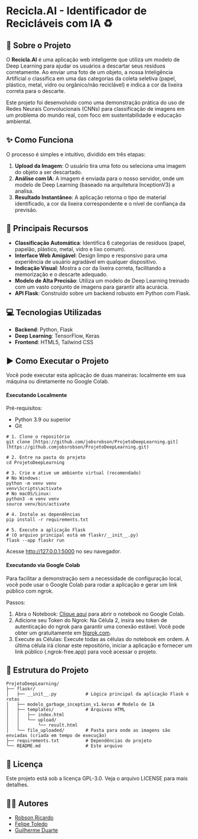 # Recicla.AI - Identificador de Recicláveis com IA ♻️

## 📖 Sobre o Projeto
O **Recicla.AI** é uma aplicação web inteligente que utiliza um modelo de Deep Learning para ajudar os usuários a descartar seus resíduos corretamente. Ao enviar uma foto de um objeto, a nossa Inteligência Artificial o classifica em uma das categorias da coleta seletiva (papel, plástico, metal, vidro ou orgânico/não reciclável) e indica a cor da lixeira correta para o descarte.

Este projeto foi desenvolvido como uma demonstração prática do uso de Redes Neurais Convolucionais (CNNs) para classificação de imagens em um problema do mundo real, com foco em sustentabilidade e educação ambiental.

## ✨ Como Funciona
O processo é simples e intuitivo, dividido em três etapas:

1. **Upload da Imagem**: O usuário tira uma foto ou seleciona uma imagem do objeto a ser descartado.
2. **Análise com IA**: A imagem é enviada para o nosso servidor, onde um modelo de Deep Learning (baseado na arquitetura InceptionV3) a analisa.
3. **Resultado Instantâneo**: A aplicação retorna o tipo de material identificado, a cor da lixeira correspondente e o nível de confiança da previsão.

## 🚀 Principais Recursos
- **Classificação Automática**: Identifica 6 categorias de resíduos (papel, papelão, plástico, metal, vidro e lixo comum).
- **Interface Web Amigável**: Design limpo e responsivo para uma experiência de usuário agradável em qualquer dispositivo.
- **Indicação Visual**: Mostra a cor da lixeira correta, facilitando a memorização e o descarte adequado.
- **Modelo de Alta Precisão**: Utiliza um modelo de Deep Learning treinado com um vasto conjunto de imagens para garantir alta acurácia.
- **API Flask**: Construído sobre um backend robusto em Python com Flask.

## 💻 Tecnologias Utilizadas
- **Backend**: Python, Flask
- **Deep Learning**: TensorFlow, Keras
- **Frontend**: HTML5, Tailwind CSS

## ▶️ Como Executar o Projeto
Você pode executar esta aplicação de duas maneiras: localmente em sua máquina ou diretamente no Google Colab.

#### Executando Localmente
Pré-requisitos:
- Python 3.9 ou superior
- Git

```
# 1. Clone o repositório
git clone [https://github.com/jobsrobson/ProjetoDeepLearning.git](https://github.comjobsrobson/ProjetoDeepLearning.git)

# 2. Entre na pasta do projeto
cd ProjetoDeepLearning

# 3. Crie e ative um ambiente virtual (recomendado)
# No Windows:
python -m venv venv
venv\Scripts\activate
# No macOS/Linux:
python3 -m venv venv
source venv/bin/activate

# 4. Instale as dependências
pip install -r requirements.txt

# 5. Execute a aplicação Flask
# (O arquivo principal está em flaskr/__init__.py)
flask --app flaskr run
``` 

Acesse http://127.0.0.1:5000 no seu navegador.


#### Executando via Google Colab
Para facilitar a demonstração sem a necessidade de configuração local, você pode usar o Google Colab para rodar a aplicação e gerar um link público com ngrok.

Passos:

1. Abra o Notebook: [Clique aqui](https://colab.research.google.com/drive/1cuQNo_WoTij9IowcGoTLzmjg_PFZQEOC?usp=sharing) para abrir o notebook no Google Colab.
2. Adicione seu Token do Ngrok: Na Célula 2, insira seu token de autenticação do ngrok para garantir uma conexão estável. Você pode obter um gratuitamente em [Ngrok.com](ngrok.com).
3. Execute as Células: Execute todas as células do notebook em ordem. A última célula irá clonar este repositório, iniciar a aplicação e fornecer um link público (.ngrok-free.app) para você acessar o projeto.


## 📂 Estrutura do Projeto
```
ProjetoDeepLearning/
├── flaskr/
│   ├── __init__.py           # Lógica principal da aplicação Flask e rotas
│   ├── modelo_garbage_inception_v1.keras # Modelo de IA
│   ├── templates/            # Arquivos HTML
│   │   ├── index.html
│   │   └── upload/
│   │       └── result.html
│   └── file_uploaded/        # Pasta para onde as imagens são enviadas (criada em tempo de execução)
├── requirements.txt          # Dependências do projeto
└── README.md                 # Este arquivo
```

## 📝 Licença
Este projeto está sob a licença GPL-3.0. Veja o arquivo LICENSE para mais detalhes.

## 👨‍💻 Autores
- [Robson Ricardo](github.com/jobsrobson)
- [Felipe Toledo](github.com/snowstoledo)
- [Guilherme Duarte](github.com/guirocduarte)